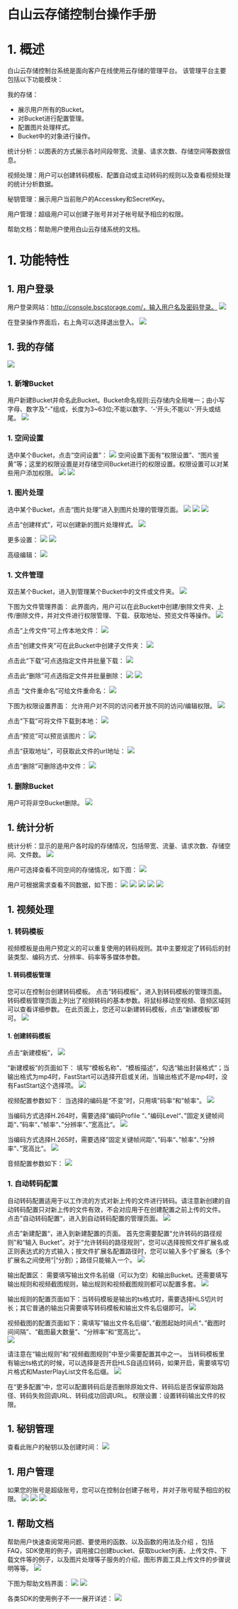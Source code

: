 # 白山云存储控制台操作手册
# 1. 概述
白山云存储控制台系统是面向客户在线使用云存储的管理平台。
该管理平台主要包括以下功能模块：

我的存储：
- 展示用户所有的Bucket。
- 对Bucket进行配置管理。
- 配置图片处理样式。
- Bucket中的对象进行操作。

统计分析：以图表的方式展示各时间段带宽、流量、请求次数、存储空间等数据信息。

视频处理：用户可以创建转码模板、配置自动或主动转码的规则以及查看视频处理的统计分析数据。

秘钥管理：展示用户当前账户的Accesskey和SecretKey。

用户管理：超级用户可以创建子账号并对子帐号赋予相应的权限。

帮助文档：帮助用户使用白山云存储系统的文档。

# 1. 功能特性
## 1. 用户登录
用户登录网站：http://console.bscstorage.com/，输入用户名及密码登录。
![](console/1.png)
 
在登录操作界面后，右上角可以选择退出登入。
![](console/2.png)

## 1. 我的存储
![](console/3.png)
### 1. 新增Bucket
用户新建Bucket并命名此Bucket。Bucket命名规则:云存储内全局唯一；由小写字母、数字及“-”组成，长度为3~63位;不能以数字、‘-’开头;不能以‘-’开头或结尾。
![](console/4.png)
 
### 1. 空间设置
选中某个Bucket，点击“空间设置”：
![](console/5.png)
空间设置下面有“权限设置”、“图片鉴黄”等；这里的权限设置是对存储空间Bucket进行的权限设置。权限设置可以对某些用户添加权限。
![](console/6.png)
![](console/7.png)
 
### 1. 图片处理
选中某个Bucket，点击“图片处理”进入到图片处理的管理页面。
![](console/8.png)
![](console/9.png)
![](console/10.png)

点击“创建样式”，可以创建新的图片处理样式。
![](console/11.png)

更多设置：
![](console/12.png)
![](console/13.png)
 
高级编辑：
![](console/14.png)

### 1. 文件管理 
双击某个Bucket，进入到管理某个Bucket中的文件或文件夹。
![](console/15.png)

下图为文件管理界面：
此界面内，用户可以在此Bucket中创建/删除文件夹、上传/删除文件，并对文件进行权限管理、下载、获取地址、预览文件等操作。
![](console/16.png)
 
点击“上传文件”可上传本地文件：
![](console/17.png)
 
点击“创建文件夹”可在此Bucket中创建子文件夹：
![](console/18.png)

点击此“下载”可点选指定文件并批量下载：
![](console/19.png)

点击此“删除”可点选指定文件并批量删除：
![](console/20.png)
![](console/21.png)
 
点击 “文件重命名”可给文件重命名：
![](console/22.png)

下图为权限设置界面：
允许用户对不同的访问者开放不同的访问/编辑权限。
![](console/23.png)

点击“下载”可将文件下载到本地：
![](console/24.png) 

点击“预览”可以预览该图片：
![](console/25.png)

点击“获取地址”，可获取此文件的url地址：
![](console/26.png)

点击“删除”可删除选中文件：
![](console/27.png)

### 1. 删除Bucket
用户可将非空Bucket删除。
![](console/28.png)

## 1. 统计分析
统计分析：显示的是用户各时段的存储情况，包括带宽、流量、请求次数、存储空间、文件数。
![](console/29.png)
 
用户可选择查看不同空间的存储情况，如下图：
![](console/30.png)

用户可根据需求查看不同数据，如下图：
![](console/31.png)
![](console/32.png)
![](console/33.png)
![](console/34.png)
![](console/35.png)

## 1. 视频处理
### 1. 转码模板
视频模板是由用户预定义的可以重复使用的转码规则。其中主要规定了转码后的封装类型、编码方式、分辨率、码率等多媒体参数。
#### 1. 转码模板管理
您可以在控制台创建转码模板。
点击“转码模板”，进入到转码模板的管理页面。转码模板管理页面上列出了视频转码的基本参数。将鼠标移动至视频、音频区域则可以查看详细参数。
在此页面上，您还可以新建转码模板，点击“新建模板”即可。
![](console/36.png)
 
#### 1. 创建转码模板
点击“新建模板”，
![](console/37.png) 

“新建模板”的页面如下：
填写“模板名称”、“模板描述”，勾选“输出封装格式”；当输出格式为mp4时，FastStart可以选择开启或关闭，当输出格式不是mp4时，没有FastStart这个选择项。
![](console/38.png)

视频配置参数如下：
当选择的编码是“不变”时，只用填”码率“和”帧率“。
![](console/39.png)

当编码方式选择H.264时，需要选择”编码Profile “、”编码Level“、”固定关键帧间距“、”码率“、”帧率“、”分辨率“、”宽高比“。
![](console/40.png)

当编码方式选择H.265时，需要选择”固定关键帧间距“、”码率“、”帧率“、”分辨率“、”宽高比“。
![](console/41.png)

音频配置参数如下： 
![](console/42.png)

### 1. 自动转码配置
自动转码配置适用于以工作流的方式对新上传的文件进行转码。请注意新创建的自动转码配置只对新上传的文件有效，不会对应用于在创建配置之前上传的文件。
点击”自动转码配置“，进入到自动转码配置的管理页面。
![](console/43.png)

点击”新建配置“，进入到新建配置的页面。
首先您需要配置“允许转码的路径规则”和“输入 Bucket”。对于“允许转码的路径规则”，您可以选择按照文件扩展名或正则表达式的方式输入；按文件扩展名配置路径时，您可以输入多个扩展名（多个扩展名之间使用”|“分割）；路径只能输入一个。
![](console/44.png)

输出配置区：
需要填写输出文件名前缀（可以为空）和输出Bucket。还需要填写输出规则和视频截图规则，输出规则和视频截图规则都可以配置多套。
![](console/45.png) 

输出规则的配置页面如下：当转码模板是输出的ts格式时，需要选择HLS切片时长；其它普通的输出只需要填写转码模板和输出文件名后缀即可。
![](console/46.png)
 
视频截图的配置页面如下：需填写”输出文件名后缀”、”截图起始时间点“、”截图时间间隔”、“截图最大数量”、“分辨率”和“宽高比”。  
![](console/47.png)

请注意在“输出规则”和“视频截图规则”中至少需要配置其中之一。
当转码模板里有输出ts格式的时候，可以选择是否开启HLS自适应转码，如果开启，需要填写切片格式和MasterPlayList文件名后缀。
![](console/48.png)
 
在“更多配置”中，您可以配置转码后是否删除原始文件、转码后是否保留原始路径、转码失败回调URL、转码成功回调URL。
权限设置：设置转码输出文件的权限。

## 1. 秘钥管理
查看此账户的秘钥以及创建时间：
![](console/49.png)

## 1. 用户管理
如果您的账号是超级账号，您可以在控制台创建子帐号，并对子账号赋予相应的权限。
![](console/50.png)
![](console/51.png)
![](console/52.png)

## 1. 帮助文档
帮助用户快速查阅常用问题、要使用的函数、以及函数的用法及介绍 ，包括FAQ，SDK使用的例子，调用接口创建bucket、获取bucket列表、上传文件、下载文件等的例子，以及图片处理等子服务的介绍，图形界面工具上传文件的步骤说明等等。
![](console/53.png)
 
下图为帮助文档界面：
![](console/54.png)
![](console/55.png)
 
各类SDK的使用例子不一一展开详述：
![](console/56.png)
